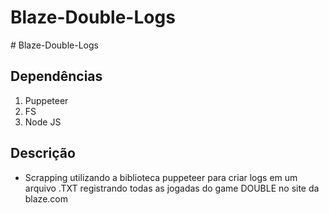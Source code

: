 ﻿# Blaze-Double-Logs

﻿# Blaze-Double-Logs

## Dependências

1. Puppeteer
2. FS
3. Node JS

## Descrição

- Scrapping utilizando a biblioteca puppeteer para criar logs em um arquivo .TXT registrando todas as jogadas do game DOUBLE no site da blaze.com
